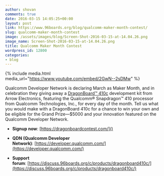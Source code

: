 ```yaml
---
author: shovan
comments: true
date: 2016-03-15 14:05:25+00:00
layout: post
link: https://www.96boards.org/blog/qualcomm-maker-month-contest/
slug: qualcomm-maker-month-contest
image: /assets/images/blog/Screen-Shot-2016-03-15-at-14.04.26.png
image_name: Screen-Shot-2016-03-15-at-14.04.26.png
title: Qualcomm Maker Month Contest
wordpress_id: 12800
categories:
- blog
---
```


{% include media.html media_url="https://www.youtube.com/embed/2GwN--2sDMw" %}

Qualcomm Developer Network is declaring March as Maker Month, and in celebration they giving away a [DragonBoard™ 410c](/product/dragonboard410c/) development kit from Arrow Electronics, featuring the Qualcomm® Snapdragon™ 410 processor from Qualcomm Technologies, Inc., for every day of the month. Tell us what you would make with a DragonBoard 410c for a chance to win your own and be eligible for the Grand Prize—$5000 and your innovation featured on the Qualcomm Developer Network.


  * **Signup now**: [https://dragonboardcontest.com/]()


  * **QDN (Qualcomm Developer Network)**: [https://developer.qualcomm.com/](https://developer.qualcomm.com/)


  * **Support forum**: [https://discuss.96boards.org/c/products/dragonboard410c/](https://discuss.96boards.org/c/products/dragonboard410c/)
